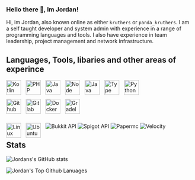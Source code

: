 ### Hello there 👋, Im Jordan!

Hi, im Jordan, also known online as either `kruthers` or `panda_kruthers`. I am a self taught developer and system admin with experience in a range of programming languages and tools. I also have experience in team leadership, project management and network infrastructure.

## Languages, Tools, libaries and other areas of experince

<img alt="Kotlin" height=40px align="left" style="padding-right:10px;" src="https://cdn.jsdelivr.net/gh/devicons/devicon/icons/kotlin/kotlin-original-wordmark.svg" />
<img alt="PHP" height=40px align="left" style="padding-right:10px;" src="https://cdn.jsdelivr.net/gh/devicons/devicon/icons/php/php-original.svg" />
<img alt="Java" height=40px align="left" style="padding-right:10px;" src="https://cdn.jsdelivr.net/gh/devicons/devicon/icons/java/java-original-wordmark.svg" />
<img alt="Node JS" height=40px align="left" style="padding-right:10px;" src="https://cdn.jsdelivr.net/gh/devicons/devicon/icons/nodejs/nodejs-original.svg" />
<img alt="Java Script" height=40px align="left" style="padding-right:10px;" src="https://cdn.jsdelivr.net/gh/devicons/devicon/icons/javascript/javascript-original.svg" />
<img alt="Type Script" height=40px align="left" style="padding-right:10px;" src="https://cdn.jsdelivr.net/gh/devicons/devicon/icons/typescript/typescript-original.svg" />
<img alt="Python" height=40px align="left" style="padding-right:10px;" src="https://cdn.jsdelivr.net/gh/devicons/devicon/icons/python/python-original-wordmark.svg" />
<br /> <br /> <br />

<img alt="Github" height=40px align="left" style="padding-right:10px;" src="https://cdn.jsdelivr.net/gh/devicons/devicon/icons/github/github-original-wordmark.svg" />
<img alt="Gitlab" height=40px align="left" style="padding-right:10px;" src="https://cdn.jsdelivr.net/gh/devicons/devicon/icons/gitlab/gitlab-original-wordmark.svg" />
<img alt="Docker" height=40px align="left" style="padding-right:10px;" src="https://cdn.jsdelivr.net/gh/devicons/devicon/icons/docker/docker-original-wordmark.svg" />
<!-- <img alt="Maven" height=40px align="left" style="padding-right:10px;" src="https://cdn.jsdelivr.net/gh/devicons/devicon/icons/maven/maven-original-wordmark.svg" /> -->
<img alt="Gradel" height=40px align="left" style="padding-right:10px;" src="https://cdn.jsdelivr.net/gh/devicons/devicon/icons/gradle/gradle-plain.svg" />
<br /> <br /> <br />

![Bukkit API](https://cdn.jsdelivr.net/npm/@intergrav/devins-badges@3/assets/compact-minimal/supported/bukkit_vector.svg "Bukkit API")
![Spigot API](https://cdn.jsdelivr.net/npm/@intergrav/devins-badges@3/assets/compact-minimal/supported/spigot_vector.svg "Spigot API")
![Papermc](https://cdn.jsdelivr.net/npm/@intergrav/devins-badges@3/assets/compact-minimal/supported/paper_vector.svg "Paper API and Hosting")
![Velocity](https://cdn.jsdelivr.net/npm/@intergrav/devins-badges@3/assets/compact-minimal/supported/velocity_vector.svg "Velocity API and Hosting")
<img alt="Linux" height=40px align="left" style="padding-right:10px;" src="https://cdn.jsdelivr.net/gh/devicons/devicon/icons/linux/linux-original.svg" />
<img alt="Ubuntu" height=40px align="left" style="padding-right:10px;" src="https://cdn.jsdelivr.net/gh/devicons/devicon/icons/ubuntu/ubuntu-plain-wordmark.svg" />
<br />

## Stats

![Jordans's GitHub stats](https://github-readme-stats.vercel.app/api?username=kruthers&show_icons=true&theme=tokyonight&rank_icon=github)

![Jordan's Top Github Lanuages](https://github-readme-stats.vercel.app/api/top-langs?username=kruthers&theme=tokyonight)
